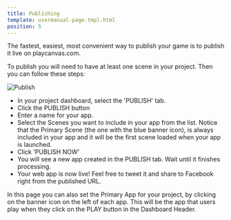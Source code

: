 ```yaml
---
title: Publishing
template: usermanual-page.tmpl.html
position: 5
---
```


The fastest, easiest, most convenient way to publish your game is to publish it live on playcanvas.com.

To publish you will need to have at least one scene in your project. Then you can follow these steps:

![Publish][1]

* In your project dashboard, select the 'PUBLISH' tab.
* Click the PUBLISH button
* Enter a name for your app.
* Select the Scenes you want to include in your app from the list. Notice that the Primary Scene (the one with the blue banner icon), is always included in your app and it will be the first scene loaded when your app is launched.
* Click 'PUBLISH NOW'
* You will see a new app created in the PUBLISH tab. Wait until it finishes processing.
* Your web app is now live! Feel free to tweet it and share to Facebook right from the published URL.

In this page you can also set the Primary App for your project, by clicking on the banner icon on the left of each app. This will be the app that users play when they click on the PLAY button in the Dashboard Header.

[1]: /images/platform/dashboard_publish.png

